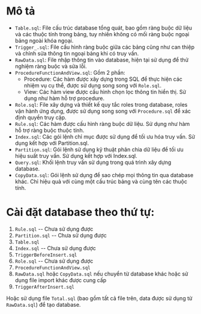 # Mô tả

- `Table.sql`: File cấu trúc database tổng quát, bao gồm ràng buộc dữ liệu và các thuộc tính trong bảng, tuy nhiên không có mối ràng buộc ngoại bảng ngoài khóa ngoại.
- `Trigger_.sql`: File cấu hình ràng buộc giữa các bảng cũng như can thiệp và chỉnh sửa thông tin ngoại bảng khi có truy vấn.
- `RawData.sql`: File nhập thông tin vào database, hiện tại sử dụng để thử nghiệm ràng buộc và sửa lỗi.
- `ProcedureFunctionAndView.sql`: Gồm 2 phần:
    - Procedure: Các hàm được xây dựng trong SQL để thực hiện các nhiệm vụ cụ thể, được sử dụng song song với `Role.sql`.
    - View: Các hàm view được cấu hình chọn lọc thông tin hiển thị. Sử dụng như hàm hỗ trợ procedure.
- `Role.sql`: File xây dựng và thiết kế quy tắc roles trong database, roles vận hành ứng dụng, được sử dụng song song với `Procedure.sql` để xác định quyền truy cập.
- `Rule.sql`: Các hàm được cấu hình ràng buộc dữ liệu. Sử dụng như hàm hỗ trợ ràng buộc thuộc tính.
- `Index.sql`: Các gói lệnh chỉ mục được sử dụng để tối ưu hóa truy vấn. Sử dụng kết hợp với Partition.sql.
- `Partition.sql`: Gói lệnh sử dụng kỹ thuật phân chia dữ liệu để tối ưu hiệu suất truy vấn. Sử dụng kết hợp với Index.sql.
- `Query.sql`: Khối lệnh truy vấn sử dụng trong quá trình xây dựng database.
- `CopyData.sql`: Gói lệnh sử dụng để sao chép mọi thông tin qua database khác. Chỉ hiệu quả với cùng một cấu trúc bảng và cùng tên các thuộc tính.


# Cài đặt database theo thứ tự:

1. `Rule.sql` -- Chưa sử dụng được
2. `Partition.sql` -- Chưa sử dụng được
3. `Table.sql`
4. `Index.sql` -- Chưa sử dụng được
5. `TriggerBeforeInsert.sql`
8. `Role.sql` -- Chưa sử dụng được
6. `ProcedureFunctionAndView.sql`
7. `RawData.sql` hoặc `CopyData.sql` nếu chuyển từ database khác hoặc sử dụng file import khác được cung cấp
8. `TriggerAfterInsert.sql`

Hoặc sử dụng file `Total.sql` (bao gồm tất cả file trên, data được sử dụng từ `RawData.sql`) để tạo database.